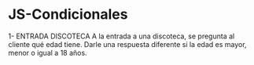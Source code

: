 # JS-Condicionales
 
1- ENTRADA DISCOTECA
A la entrada a una discoteca, se pregunta al cliente qué edad tiene. Darle una respuesta diferente si la edad es mayor, menor o igual a 18 años.
